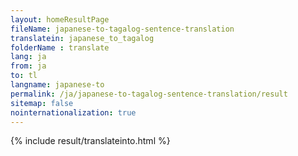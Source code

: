 ```yaml
---
layout: homeResultPage
fileName: japanese-to-tagalog-sentence-translation
translatein: japanese_to_tagalog
folderName : translate
lang: ja
from: ja
to: tl
langname: japanese-to
permalink: /ja/japanese-to-tagalog-sentence-translation/result
sitemap: false
nointernationalization: true
---
```

{% include result/translateinto.html %}

<script src="/js/result/translation.js" data-foldername="{{page.folderName}}" data-lang="{{page.lang}}"></script>
